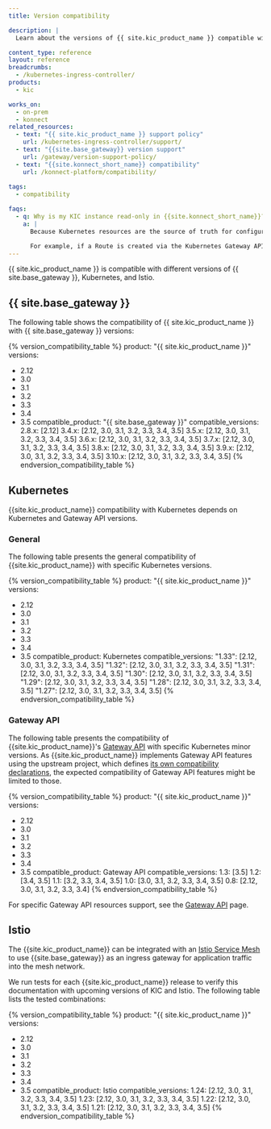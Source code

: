 ```yaml
---
title: Version compatibility

description: |
  Learn about the versions of {{ site.kic_product_name }} compatible with specific versions of {{ site.base_gateway }}, Kubernetes, Gateway API and Istio.

content_type: reference
layout: reference
breadcrumbs: 
  - /kubernetes-ingress-controller/
products:
  - kic

works_on:
  - on-prem
  - konnect
related_resources:
  - text: "{{ site.kic_product_name }} support policy"
    url: /kubernetes-ingress-controller/support/
  - text: "{{site.base_gateway}} version support"
    url: /gateway/version-support-policy/
  - text: "{{site.konnect_short_name}} compatibility"
    url: /konnect-platform/compatibility/
    
tags:
  - compatibility

faqs:
  - q: Why is my KIC instance read-only in {{site.konnect_short_name}}?
    a: |
      Because Kubernetes resources are the source of truth for configuring {{ site.base_gateway }} in Kubernetes, the KIC instance configuration in {{site.konnect_short_name}} is marked as read-only. This prevents configuration drift in {{ site.base_gateway }} caused by changes made outside the Ingress or Kubernetes Gateway API.

      For example, if a Route is created via the Kubernetes Gateway API and then modified in {{site.base_gateway}}, those changes wouldn't be reflected in the CRD and would conflict with the desired state defined in the CRD.
---
```



{{ site.kic_product_name }} is compatible with different versions of {{ site.base_gateway }}, Kubernetes, and Istio.

## {{ site.base_gateway }}

The following table shows the compatibility of {{ site.kic_product_name }} with {{ site.base_gateway }} versions:

{% version_compatibility_table %}
product: "{{ site.kic_product_name }}"
versions:
  - 2.12
  - 3.0
  - 3.1
  - 3.2
  - 3.3
  - 3.4
  - 3.5
compatible_product: "{{ site.base_gateway }}"
compatible_versions:
  2.8.x: [2.12]
  3.4.x: [2.12, 3.0, 3.1, 3.2, 3.3, 3.4, 3.5]
  3.5.x: [2.12, 3.0, 3.1, 3.2, 3.3, 3.4, 3.5]
  3.6.x: [2.12, 3.0, 3.1, 3.2, 3.3, 3.4, 3.5]
  3.7.x: [2.12, 3.0, 3.1, 3.2, 3.3, 3.4, 3.5]
  3.8.x: [2.12, 3.0, 3.1, 3.2, 3.3, 3.4, 3.5]
  3.9.x: [2.12, 3.0, 3.1, 3.2, 3.3, 3.4, 3.5]
  3.10.x: [2.12, 3.0, 3.1, 3.2, 3.3, 3.4, 3.5]
{% endversion_compatibility_table %}

## Kubernetes

{{site.kic_product_name}} compatibility with Kubernetes depends on Kubernetes and Gateway API versions.

### General

The following table presents the general compatibility of {{site.kic_product_name}} with specific Kubernetes versions.

{% version_compatibility_table %}
product: "{{ site.kic_product_name }}"
versions:
  - 2.12
  - 3.0
  - 3.1
  - 3.2
  - 3.3
  - 3.4
  - 3.5
compatible_product: Kubernetes
compatible_versions:
  "1.33": [2.12, 3.0, 3.1, 3.2, 3.3, 3.4, 3.5]
  "1.32": [2.12, 3.0, 3.1, 3.2, 3.3, 3.4, 3.5]
  "1.31": [2.12, 3.0, 3.1, 3.2, 3.3, 3.4, 3.5]
  "1.30": [2.12, 3.0, 3.1, 3.2, 3.3, 3.4, 3.5]
  "1.29": [2.12, 3.0, 3.1, 3.2, 3.3, 3.4, 3.5]
  "1.28": [2.12, 3.0, 3.1, 3.2, 3.3, 3.4, 3.5]
  "1.27": [2.12, 3.0, 3.1, 3.2, 3.3, 3.4, 3.5]
{% endversion_compatibility_table %}

### Gateway API

The following table presents the compatibility of {{site.kic_product_name}}'s [Gateway API](https://github.com/kubernetes-sigs/gateway-api) with specific Kubernetes minor versions. As {{site.kic_product_name}} implements Gateway API features using the upstream project, which defines [its own compatibility declarations](https://gateway-api.sigs.k8s.io/concepts/versioning/#supported-versions), the expected compatibility of Gateway API features might be limited to those.

{% version_compatibility_table %}
product: "{{ site.kic_product_name }}"
versions:
  - 2.12
  - 3.0
  - 3.1
  - 3.2
  - 3.3
  - 3.4
  - 3.5
compatible_product: Gateway API
compatible_versions:
  1.3: [3.5]
  1.2: [3.4, 3.5]
  1.1: [3.2, 3.3, 3.4, 3.5]
  1.0: [3.0, 3.1, 3.2, 3.3, 3.4, 3.5]
  0.8: [2.12, 3.0, 3.1, 3.2, 3.3, 3.4]
{% endversion_compatibility_table %}

For specific Gateway API resources support, see the [Gateway API](/kubernetes-ingress-controller/gateway-api/) page.

## Istio

The {{site.kic_product_name}} can be integrated with an [Istio Service Mesh](https://istio.io) to use {{site.base_gateway}} as an ingress gateway for application traffic into the mesh network.

We run tests for each {{site.kic_product_name}} release to verify this documentation with upcoming versions of KIC and Istio. The following table lists the tested combinations:

{% version_compatibility_table %}
product: "{{ site.kic_product_name }}"
versions:
  - 2.12
  - 3.0
  - 3.1
  - 3.2
  - 3.3
  - 3.4
  - 3.5
compatible_product: Istio
compatible_versions:
  1.24: [2.12, 3.0, 3.1, 3.2, 3.3, 3.4, 3.5]
  1.23: [2.12, 3.0, 3.1, 3.2, 3.3, 3.4, 3.5]
  1.22: [2.12, 3.0, 3.1, 3.2, 3.3, 3.4, 3.5]
  1.21: [2.12, 3.0, 3.1, 3.2, 3.3, 3.4, 3.5]
{% endversion_compatibility_table %}
